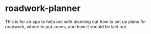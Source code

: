 # roadwork-planner
This is for an app to help out with planning out how to set up plans for roadwork, where to put cones, and how it should be laid out. 
